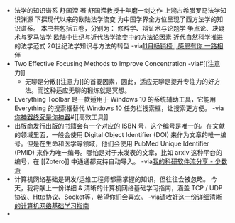 -  法学的知识谱系
  舒国滢 著
  舒国滢教授十年磨一剑之作
  上溯古希腊罗马法学知识渊源
  下探现代以来的欧陆法学流变
  为中国学界全方位呈现了西方法学的知识谱系。
  本书共包括五卷，分别为：
  修辞学、辩证术与论题学
  争点论、决疑术与罗马法学
  欧陆中世纪与近代法学流变中的方法论因素
  近代自然科学推进的法学范式
  20世纪法学知识与方法的转型
  -via[11月畅销榜 | 感恩有你 一路相伴](https://mp.weixin.qq.com/s?__biz=MjM5NTY1OTI0MQ==&mid=2651138638&idx=1&sn=d86533acc8fa4e70b7824be3f60e5f77&chksm=bd04a6c88a732fde3e32070a57bed574552b6870b944489992ad5adf5d8fcadd8ebece955b83)
- Two Effective Focusing Methods to Improve Concentration
  -via[](https://www.youtube.com/watch?v=hECoe2S9Nro)#[[注意力]]
    - 无聊是分散[[注意力]]的首要因素，因此，适应无聊是提升专注力的好方法。而这种适应无聊的锻炼就是冥想。
- Everything Toolbar 是一款适用于 Windows 10 的系统辅助工具，它能用 Everything 的搜索框替代 Windows 10 任务栏搜索框，让搜索更方便。
  -via[你神器终究是你神器](https://mp.weixin.qq.com/s?__biz=MjM5NDMwMTI2MA==&mid=2651665230&idx=1&sn=b5f745feafa59fb8e5cd1a0ddea141fe&chksm=bd70476d8a07ce7b368dad835ecb15922e9da538c1f6e476356af754ee5a629957895c10cdf6)#[[高效工具]]
- 出版商发行出版的书籍会有一个对应的 ISBN 号，这个编号是唯一的。在文献的领域里面，一般会使用 Digital Object Identifier (DOI) 来作为文章的唯一编号。但是在生命和医学等领域，他们会使用 PubMed Unique Identifier (PMID) 来作为唯一编号。哪怕是对于未发表的文章，比如 arxiv 这种平台的编号，在 [[Zotero]] 中通通都支持自动导入。
  -via[我的科研软件流分享 - 少数派](https://sspai.com/post/63830)
- 计算机网络基础是研发/运维工程师都需掌握的知识，但往往会被忽略。
  今天，我将献上一份详细 & 清晰的计算机网络基础学习指南，涵盖 TCP / UDP协议、Http协议、Socket等，希望你们会喜欢。
  -via[请收好这一份详细清晰的计算机网络基础学习指南](https://mp.weixin.qq.com/s?__biz=MzA3MTM3NTA5Ng==&mid=2651067320&idx=5&sn=583aa9a41324e6443229411dfeae6287&chksm=84de322fb3a9bb39c626f56fe646937f0e1f913717322d4f67901b98f35452e6473332c2b19e)
- 
